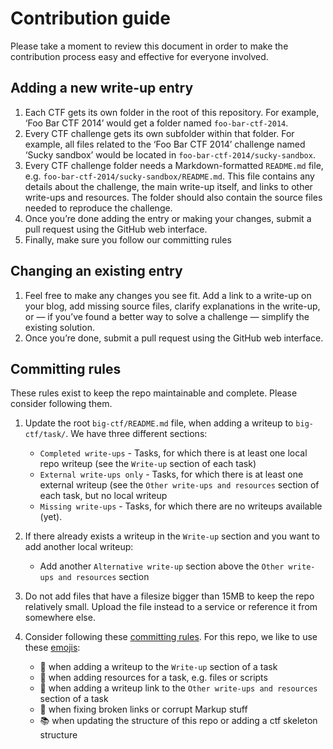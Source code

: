 # Contribution guide

Please take a moment to review this document in order to make the contribution process easy and effective for everyone involved.

## Adding a new write-up entry

1. Each CTF gets its own folder in the root of this repository. For example, ‘Foo Bar CTF 2014’ would get a folder named `foo-bar-ctf-2014`.
2. Every CTF challenge gets its own subfolder within that folder. For example, all files related to the ‘Foo Bar CTF 2014’ challenge named ‘Sucky sandbox’ would be located in `foo-bar-ctf-2014/sucky-sandbox`.
3. Every CTF challenge folder needs a Markdown-formatted `README.md` file, e.g. `foo-bar-ctf-2014/sucky-sandbox/README.md`. This file contains any details about the challenge, the main write-up itself, and links to other write-ups and resources. The folder should also contain the source files needed to reproduce the challenge.
4. Once you’re done adding the entry or making your changes, submit a pull request using the GitHub web interface.
5. Finally, make sure you follow our committing rules

## Changing an existing entry

1. Feel free to make any changes you see fit. Add a link to a write-up on your blog, add missing source files, clarify explanations in the write-up, or — if you’ve found a better way to solve a challenge — simplify the existing solution.
2. Once you’re done, submit a pull request using the GitHub web interface.

## Committing rules
These rules exist to keep the repo maintainable and complete. Please consider following them.

1. Update the root `big-ctf/README.md` file, when adding a writeup to `big-ctf/task/`. We have three different sections:
	* `Completed write-ups` - Tasks, for which there is at least one local repo writeup (see the `Write-up` section of each task)
	* `External write-ups only` - Tasks, for which there is at least one external writeup (see the `Other write-ups and resources` section of each task, but no local writeup
	* `Missing write-ups` - Tasks, for which there are no writeups available (yet).


2. If there already exists a writeup in the `Write-up` section and you want to add another local writeup:
	- Add another `Alternative write-up` section above the `Other write-ups and resources` section
3. Do not add files that have a filesize bigger than 15MB to keep the repo relatively small. Upload the file instead to a service or reference it from somewhere else.
4. Consider following these [committing rules](https://atom.io/docs/latest/contributing#git-commit-messages). For this repo, we like to use these [emojis](http://www.emoji-cheat-sheet.com/):
	* :memo: when adding a writeup to the `Write-up` section of a task
	* :floppy_disk: when adding resources for a task, e.g. files or scripts
	* :link: when adding a writeup link to the `Other write-ups and resources` section of a task
	* :pill: when fixing broken links or corrupt Markup stuff
	* :books: when updating the structure of this repo or adding a ctf skeleton structure

